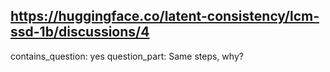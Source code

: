 ## https://huggingface.co/latent-consistency/lcm-ssd-1b/discussions/4

contains_question: yes
question_part: Same steps, why?